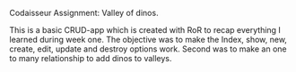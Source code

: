 Codaisseur Assignment: Valley of dinos.

This is a basic CRUD-app which is created with RoR to recap everything I learned during week one.
The objective was to make the Index, show, new, create, edit, update and destroy options work.
Second was to make an one to many relationship to add dinos to valleys.
